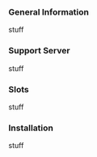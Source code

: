 ### General Information
stuff


### Support Server
stuff


### Slots
stuff


### Installation
stuff




